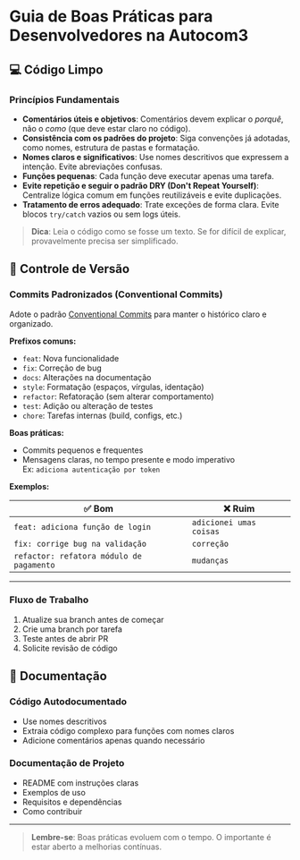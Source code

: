 #  Guia de Boas Práticas para Desenvolvedores na Autocom3

## 💻 Código Limpo

### Princípios Fundamentais

- **Comentários úteis e objetivos**: Comentários devem explicar o *porquê*, não o *como* (que deve estar claro no código).
- **Consistência com os padrões do projeto**: Siga convenções já adotadas, como nomes, estrutura de pastas e formatação.
- **Nomes claros e significativos**: Use nomes descritivos que expressem a intenção. Evite abreviações confusas.
- **Funções pequenas**: Cada função deve executar apenas uma tarefa.
- **Evite repetição e seguir o padrão DRY (Don't Repeat Yourself)**: Centralize lógica comum em funções reutilizáveis e evite duplicações.
- **Tratamento de erros adequado**: Trate exceções de forma clara. Evite blocos `try/catch` vazios ou sem logs úteis.


> **Dica**: Leia o código como se fosse um texto. Se for difícil de explicar, provavelmente precisa ser simplificado.


## 🌿 Controle de Versão

### Commits Padronizados (Conventional Commits)

Adote o padrão [Conventional Commits](https://www.conventionalcommits.org/pt-br/) para manter o histórico claro e organizado.

**Prefixos comuns:**

- `feat`: Nova funcionalidade
- `fix`: Correção de bug
- `docs`: Alterações na documentação
- `style`: Formatação (espaços, vírgulas, identação)
- `refactor`: Refatoração (sem alterar comportamento)
- `test`: Adição ou alteração de testes
- `chore`: Tarefas internas (build, configs, etc.)

**Boas práticas:**

- Commits pequenos e frequentes
- Mensagens claras, no tempo presente e modo imperativo  
  Ex: `adiciona autenticação por token`

**Exemplos:**

| ✅ Bom | ❌ Ruim |
|--------|--------|
| `feat: adiciona função de login` | `adicionei umas coisas` |
| `fix: corrige bug na validação` | `correção` |
| `refactor: refatora módulo de pagamento` | `mudanças` |

---

### Fluxo de Trabalho

1. Atualize sua branch antes de começar
2. Crie uma branch por tarefa
3. Teste antes de abrir PR
4. Solicite revisão de código


## 📝 Documentação

### Código Autodocumentado

- Use nomes descritivos
- Extraia código complexo para funções com nomes claros
- Adicione comentários apenas quando necessário

### Documentação de Projeto

- README com instruções claras
- Exemplos de uso
- Requisitos e dependências
- Como contribuir 
---

>  **Lembre-se**: Boas práticas evoluem com o tempo. O importante é estar aberto a melhorias contínuas.
